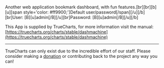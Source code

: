 Another web application bookmark dashboard, with fun features.[br][br][b][u][span style='color: #ff9900;']Default user/password[/span][/u][/b][br]User: [B][u]admin[/B][/u][br]Password: [B][u]admin[/B][/u][/b]

This App is supplied by TrueCharts, for more information visit the manual: [https://truecharts.org/charts/stable/dashmachine](https://truecharts.org/charts/stable/dashmachine)

---

TrueCharts can only exist due to the incredible effort of our staff.
Please consider making a [donation](https://truecharts.org/sponsor) or contributing back to the project any way you can!
